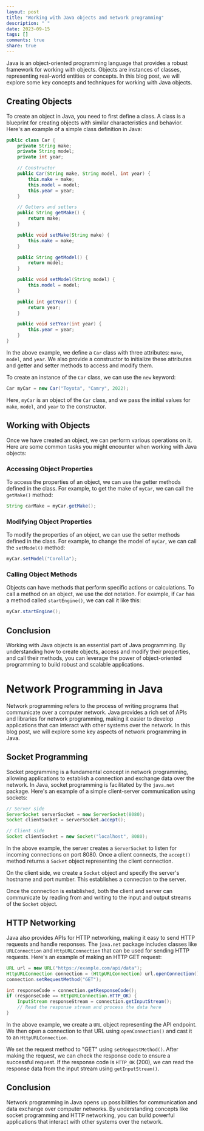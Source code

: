 ```yaml
---
layout: post
title: "Working with Java objects and network programming"
description: " "
date: 2023-09-15
tags: []
comments: true
share: true
---
```


Java is an object-oriented programming language that provides a robust framework for working with objects. Objects are instances of classes, representing real-world entities or concepts. In this blog post, we will explore some key concepts and techniques for working with Java objects.

## Creating Objects

To create an object in Java, you need to first define a class. A class is a blueprint for creating objects with similar characteristics and behavior. Here's an example of a simple class definition in Java:

```java
public class Car {
    private String make;
    private String model;
    private int year;

    // Constructor
    public Car(String make, String model, int year) {
        this.make = make;
        this.model = model;
        this.year = year;
    }

    // Getters and setters
    public String getMake() {
        return make;
    }

    public void setMake(String make) {
        this.make = make;
    }

    public String getModel() {
        return model;
    }

    public void setModel(String model) {
        this.model = model;
    }

    public int getYear() {
        return year;
    }

    public void setYear(int year) {
        this.year = year;
    }
}
```

In the above example, we define a `Car` class with three attributes: `make`, `model`, and `year`. We also provide a constructor to initialize these attributes and getter and setter methods to access and modify them.

To create an instance of the `Car` class, we can use the `new` keyword:

```java
Car myCar = new Car("Toyota", "Camry", 2022);
```

Here, `myCar` is an object of the `Car` class, and we pass the initial values for `make`, `model`, and `year` to the constructor.

## Working with Objects

Once we have created an object, we can perform various operations on it. Here are some common tasks you might encounter when working with Java objects:

### Accessing Object Properties

To access the properties of an object, we can use the getter methods defined in the class. For example, to get the make of `myCar`, we can call the `getMake()` method:

```java
String carMake = myCar.getMake();
```

### Modifying Object Properties

To modify the properties of an object, we can use the setter methods defined in the class. For example, to change the model of `myCar`, we can call the `setModel()` method:

```java
myCar.setModel("Corolla");
```

### Calling Object Methods

Objects can have methods that perform specific actions or calculations. To call a method on an object, we use the dot notation. For example, if `Car` has a method called `startEngine()`, we can call it like this:

```java
myCar.startEngine();
```

## Conclusion

Working with Java objects is an essential part of Java programming. By understanding how to create objects, access and modify their properties, and call their methods, you can leverage the power of object-oriented programming to build robust and scalable applications.

# Network Programming in Java

Network programming refers to the process of writing programs that communicate over a computer network. Java provides a rich set of APIs and libraries for network programming, making it easier to develop applications that can interact with other systems over the network. In this blog post, we will explore some key aspects of network programming in Java.

## Socket Programming

Socket programming is a fundamental concept in network programming, allowing applications to establish a connection and exchange data over the network. In Java, socket programming is facilitated by the `java.net` package. Here's an example of a simple client-server communication using sockets:

```java
// Server side
ServerSocket serverSocket = new ServerSocket(8080);
Socket clientSocket = serverSocket.accept();

// Client side
Socket clientSocket = new Socket("localhost", 8080);
```

In the above example, the server creates a `ServerSocket` to listen for incoming connections on port 8080. Once a client connects, the `accept()` method returns a `Socket` object representing the client connection.

On the client side, we create a `Socket` object and specify the server's hostname and port number. This establishes a connection to the server.

Once the connection is established, both the client and server can communicate by reading from and writing to the input and output streams of the `Socket` object.

## HTTP Networking

Java also provides APIs for HTTP networking, making it easy to send HTTP requests and handle responses. The `java.net` package includes classes like `URLConnection` and `HttpURLConnection` that can be used for sending HTTP requests. Here's an example of making an HTTP GET request:

```java
URL url = new URL("https://example.com/api/data");
HttpURLConnection connection = (HttpURLConnection) url.openConnection();
connection.setRequestMethod("GET");

int responseCode = connection.getResponseCode();
if (responseCode == HttpURLConnection.HTTP_OK) {
    InputStream responseStream = connection.getInputStream();
    // Read the response stream and process the data here
}
```

In the above example, we create a `URL` object representing the API endpoint. We then open a connection to that URL using `openConnection()` and cast it to an `HttpURLConnection`.

We set the request method to "GET" using `setRequestMethod()`. After making the request, we can check the response code to ensure a successful request. If the response code is `HTTP_OK` (200), we can read the response data from the input stream using `getInputStream()`.

## Conclusion

Network programming in Java opens up possibilities for communication and data exchange over computer networks. By understanding concepts like socket programming and HTTP networking, you can build powerful applications that interact with other systems over the network.